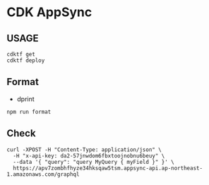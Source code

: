 # CDK AppSync

## USAGE

```shell
cdktf get
cdktf deploy
```

## Format

- dprint

```shell
npm run format
```

## Check

```shell
curl -XPOST -H "Content-Type: application/json" \
  -H "x-api-key: da2-57jnwdom6fbxtoojnobnu6beuy" \
  --data '{ "query": "query MyQuery { myField }" }' \
  https://apv7zombhfhyze34hksqaw5tsm.appsync-api.ap-northeast-1.amazonaws.com/graphql
```

